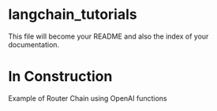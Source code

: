 # langchain_tutorials

<!-- WARNING: THIS FILE WAS AUTOGENERATED! DO NOT EDIT! -->

This file will become your README and also the index of your
documentation.

# In Construction

Example of Router Chain using OpenAI functions
